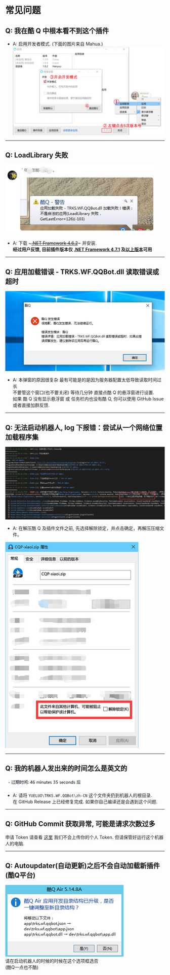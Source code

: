 # 常见问题

## Q: 我在酷 Q 中根本看不到这个插件

- A: 启用开发者模式. (下面的图片来自 Mahua.)
  ![CQ](images/CQ.png)

---

## Q: LoadLibrary 失败

![LoadLibraryFailed](images/LoadLibraryFailed.png)

- A: 下载 ~~~[.NET Framework 4.6.2](https://dotnet.microsoft.com/download/thank-you/net462)~~~ 并安装.  
**经过用户反馈, 目前插件版本仅 [.NET Framework 4.7.1](https://dotnet.microsoft.com/download/thank-you/net471) 及[以上版本](https://dotnet.microsoft.com/download/thank-you/net472)可用**

---

## Q: 应用加载错误 - TRKS.WF.QQBot.dll 读取错误或超时

![Timeout](images/Timeout.png)

- A: 本弹窗的原因很复杂 最有可能是的是因为服务器配置太低导致读取时间过长  
   不要管这个窗口(也不要关闭) 等待几分钟 直接点酷 Q 的悬浮窗进行设置.  
   如果 酷 Q 没有显示悬浮窗 或 任务栏内也没有酷 Q, 你可以使用 GitHub Issue 或者直接加群反馈.

---

## Q: 无法启动机器人, log 下报错：尝试从一个网络位置加载程序集

![q](images/Q-Net.jpg)

- A: 在解压酷 Q 及插件文件之前, 先选择解除锁定，并点击确定，再解压压缩文件。

![Unlock](images/Unlock.png)

---

## Q: 我的机器人发出来的时间怎么是英文的

![Languagebug](images/Languagebug.png)

- A: 请将 `YUELUO\TRKS.WF.QQBot\zh-CN` 这个文件夹扔到机器人的根目录.  
   在 GitHub Release 上已经修复完成. 如果你自己编译还是会遇到这个问题.

---

## Q: GitHub Commit 获取异常, 可能是请求次数过多

申请 Token 请查看 [这里](token.md)
我们不会上传你的个人 Token. 但请保管好运行这个机器人的电脑.

---

## Q: Autoupdater(自动更新)之后不会自动加载新插件(酷Q平台)

![SBCQ](images/一点也不酷.png)  
请在启动机器人的时候的时候在这个选项框选否  
(酷Q一点也不酷)
